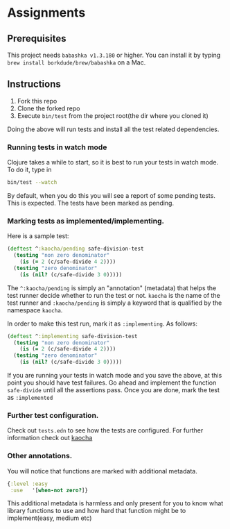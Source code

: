 # Assignments

## Prerequisites

This project needs `babashka v1.3.180` or higher. You can install it by typing `brew install borkdude/brew/babashka` on a Mac.

## Instructions

1. Fork this repo
2. Clone the forked repo
3. Execute `bin/test` from the project root(the dir where you cloned it)

Doing the above will run tests and install all the test related dependencies.

### Running tests in watch mode

Clojure takes a while to start, so it is best to run your tests in watch mode. To do it, type in

```sh
bin/test --watch
```

By default, when you do this you will see a report of some pending tests. This is expected. The tests have been marked as pending.

### Marking tests as implemented/implementing.

Here is a sample test:

```clojure
(deftest ^:kaocha/pending safe-division-test
  (testing "non zero denominator"
    (is (= 2 (c/safe-divide 4 2))))
  (testing "zero denominator"
    (is (nil? (c/safe-divide 3 0)))))
```

The `^:kaocha/pending` is simply an "annotation" (metadata) that helps the test runner decide whether to run the test or not. `kaocha` is the name of the test runner and `:kaocha/pending` is simply a keyword that is qualified by the namespace `kaocha`.

In order to make this test run, mark it as `:implementing`. As follows:

```clojure
(deftest ^:implementing safe-division-test
  (testing "non zero denominator"
    (is (= 2 (c/safe-divide 4 2))))
  (testing "zero denominator"
    (is (nil? (c/safe-divide 3 0)))))
```

If you are running your tests in watch mode and you save the above, at this point you should have test failures. Go ahead and implement the function `safe-divide` until all the assertions pass. Once you are done, mark the test as `:implemented`

### Further test configuration.

Check out `tests.edn` to see how the tests are configured. For further information check out [kaocha](https://cljdoc.org/d/lambdaisland/kaocha/1.88.1376/doc/readme)

### Other annotations.

You will notice that functions are marked with additional metadata.

```clojure
{:level :easy
 :use   '[when-not zero?]}
```

This additional metadata is harmless and only present for you to know what library functions to use and how hard that function might be to implement(easy, medium etc)
